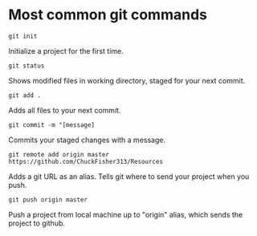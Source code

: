# Most common git commands #

`git init`

Initialize a project for the first time.

`git status`

Shows modified files in working directory, staged for your next commit.

`git add .`

Adds all files to your next commit.

`git commit -m "[message]`

Commits your staged changes with a message.

`git remote add origin master https://github.com/ChuckFisher313/Resources`

Adds a git URL as an alias. Tells git where to send your project when you push.

`git push origin master`

Push a project from local machine up to "origin" alias, which sends the project to github.
